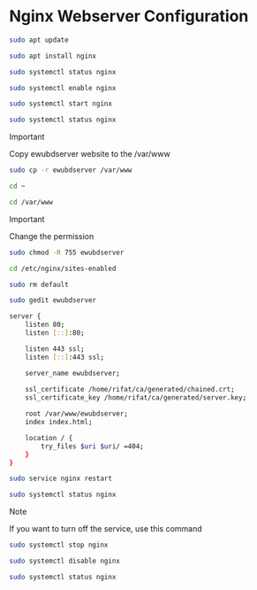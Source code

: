 # Nginx Webserver Configuration

```bash
sudo apt update
```

```bash
sudo apt install nginx
```

```bash
sudo systemctl status nginx
```

```bash
sudo systemctl enable nginx
```

```bash
sudo systemctl start nginx
```

```bash
sudo systemctl status nginx
```
> [!IMPORTANT]
>Copy ewubdserver website to the /var/www

```bash
sudo cp -r ewubdserver /var/www
```

```bash
cd ~
```

```bash
cd /var/www
```
> [!IMPORTANT]
>Change the permission

```bash
sudo chmod -R 755 ewubdserver
```

```bash
cd /etc/nginx/sites-enabled
```

```bash
sudo rm default
```

```bash
sudo gedit ewubdserver
```

```bash
server {
    listen 80;
    listen [::]:80;

    listen 443 ssl;
    listen [::]:443 ssl;

    server_name ewubdserver;
    
    ssl_certificate /home/rifat/ca/generated/chained.crt;
    ssl_certificate_key /home/rifat/ca/generated/server.key;

    root /var/www/ewubdserver;
    index index.html;

    location / {
        try_files $uri $uri/ =404;
    }
}
```

```bash
sudo service nginx restart
```

```bash
sudo systemctl status nginx
```
> [!NOTE]
>If you want to turn off the service, use this command


```bash
sudo systemctl stop nginx
```

```bash
sudo systemctl disable nginx
```

```bash
sudo systemctl status nginx
```
